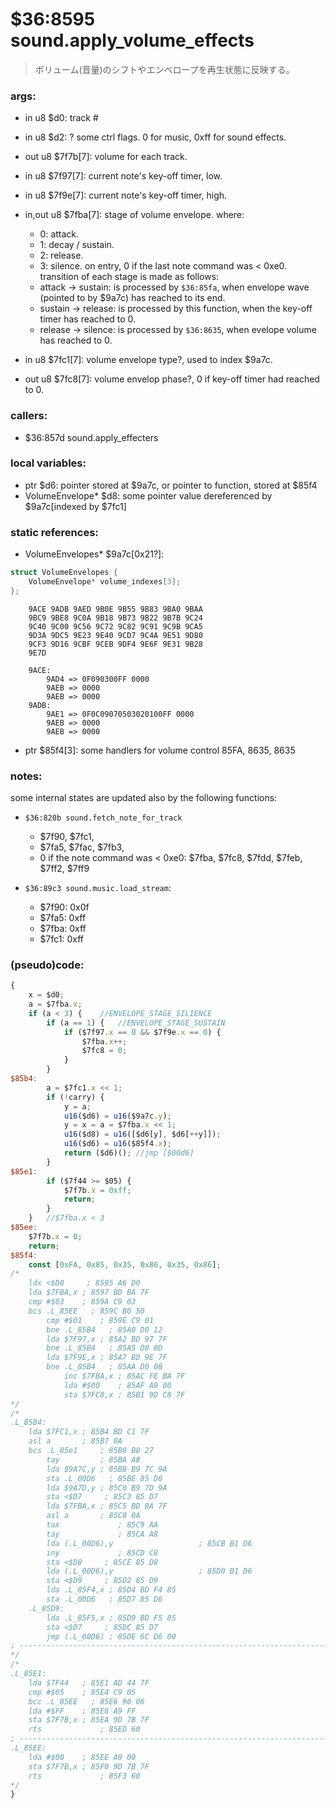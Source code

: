 ﻿
# $36:8595 sound.apply_volume_effects
> ボリューム(音量)のシフトやエンベロープを再生状態に反映する。

### args:
+	in u8 $d0: track #
+	in u8 $d2: ? some ctrl flags. 0 for music, 0xff for sound effects.
+	out u8 $7f7b[7]: volume for each track.
+	in u8 $7f97[7]: current note's key-off timer, low.
+	in u8 $7f9e[7]: current note's key-off timer, high.
+	in,out u8 $7fba[7]: stage of volume envelope. where:
	+ 0: attack.
	+ 1: decay / sustain.
	+ 2: release.
	+ 3: silence.
	on entry, 0 if the last note command was < 0xe0.
	transition of each stage is made as follows:
	+ attack -> sustain: is processed by `$36:85fa`, when envelope wave (pointed to by $9a7c) has reached to its end.
	+ sustain -> release: is processed by this function, when the key-off timer has reached to 0.
	+ release -> silence: is processed by `$36:8635`, when evelope volume has reached to 0.
	
+	in u8 $7fc1[7]: volume envelope type?, used to index $9a7c.
+	out u8 $7fc8[7]: volume envelop phase?, 0 if key-off timer had reached to 0.

### callers:
+	$36:857d sound.apply_effecters

### local variables:
+	ptr $d6: pointer stored at $9a7c, or pointer to function, stored at $85f4
+	VolumeEnvelope* $d8: some pointer value dereferenced by $9a7c[indexed by $7fc1]

### static references:
+	VolumeEnvelopes* $9a7c[0x21?]:

```c++
struct VolumeEnvelopes {
	VolumeEnvelope* volume_indexes[3];
};
```

		9ACE 9ADB 9AED 9B0E 9B55 9B83 9BA0 9BAA 
		9BC9 9BE8 9C0A 9B18 9B73 9B22 9B7B 9C24 
		9C40 9C00 9C56 9C72 9C82 9C91 9C9B 9CA5 
		9D3A 9DC5 9E23 9E40 9CD7 9C4A 9E51 9D80 
		9CF3 9D16 9CBF 9CEB 9DF4 9E6F 9E31 9B28 
		9E7D 
		
		9ACE:
			9AD4 => 0F090300FF 0000
			9AEB => 0000
			9AEB => 0000
		9ADB:
			9AE1 => 0F0C09070503020100FF 0000
			9AEB => 0000
			9AEB => 0000

+	ptr $85f4[3]: some handlers for volume control
	85FA, 8635, 8635

### notes:
some internal states are updated also by the following functions:

-	`$36:820b sound.fetch_note_for_track`
	-	$7f90, $7fc1, 
	-	$7fa5, $7fac, $7fb3,
	-	0 if the note command was < 0xe0: $7fba, $7fc8, $7fdd, $7feb, $7ff2, $7ff9

-	`$36:89c3 sound.music.load_stream`:
	-	$7f90: 0x0f
	-	$7fa5: 0xff
	-	$7fba: 0xff
	-	$7fc1: 0xff

### (pseudo)code:
```js
{
	x = $d0;
	a = $7fba.x;
	if (a < 3) {	//ENVELOPE_STAGE_SILIENCE
		if (a == 1) {	//ENVELOPE_STAGE_SUSTAIN
			if ($7f97.x == 0 && $7f9e.x == 0) {
				$7fba.x++;
				$7fc8 = 0;
			}
		}
$85b4:
		a = $7fc1.x << 1;
		if (!carry) {
			y = a;
			u16($d6) = u16($9a7c.y);
			y = x = a = $7fba.x << 1;
			u16($d8) = u16([$d6[y], $d6[++y]]);
			u16($d6) = u16($85f4.x);
			return ($d6)();	//jmp [$00d6]
		}
$85e1:
		if ($7f44 >= $05) {
			$7f7b.x = 0xff;
			return;
		}
	}	//$7fba.x < 3
$85ee:
	$7f7b.x = 0;
	return;
$85f4:
	const [0xFA, 0x85, 0x35, 0x86, 0x35, 0x86];
/*
    ldx <$D0     ; 8595 A6 D0
    lda $7FBA,x ; 8597 BD BA 7F
    cmp #$03    ; 859A C9 03
    bcs .L_85EE   ; 859C B0 50
		cmp #$01    ; 859E C9 01
		bne .L_85B4   ; 85A0 D0 12
		lda $7F97,x ; 85A2 BD 97 7F
		bne .L_85B4   ; 85A5 D0 0D
		lda $7F9E,x ; 85A7 BD 9E 7F
		bne .L_85B4   ; 85AA D0 08
			inc $7FBA,x ; 85AC FE BA 7F
			lda #$00    ; 85AF A9 00
			sta $7FC8,x ; 85B1 9D C8 7F
*/
/*
.L_85B4:
  	lda $7FC1,x ; 85B4 BD C1 7F
    asl a       ; 85B7 0A
    bcs .L_85e1     ; 85B8 B0 27
		tay         ; 85BA A8
		lda $9A7C,y ; 85BB B9 7C 9A
		sta .L_00D6   ; 85BE 85 D6
		lda $9A7D,y ; 85C0 B9 7D 9A
		sta <$D7     ; 85C3 85 D7
		lda $7FBA,x ; 85C5 BD BA 7F
		asl a       ; 85C8 0A
		tax             ; 85C9 AA
		tay             ; 85CA A8
		lda (.L_00D6),y                   ; 85CB B1 D6
		iny             ; 85CD C8
		sta <$D8     ; 85CE 85 D8
		lda (.L_00D6),y                   ; 85D0 B1 D6
		sta <$D9     ; 85D2 85 D9
		lda .L_85F4,x ; 85D4 BD F4 85
		sta .L_00D6   ; 85D7 85 D6
	.L_85D9:
		lda .L_85F5,x ; 85D9 BD F5 85
		sta <$D7     ; 85DC 85 D7
		jmp (.L_00D6) ; 85DE 6C D6 00
; ----------------------------------------------------------------------------
*/
/*
.L_85E1:
    lda $7F44   ; 85E1 AD 44 7F
    cmp #$05    ; 85E4 C9 05
    bcc .L_85EE   ; 85E6 90 06
    lda #$FF    ; 85E8 A9 FF
    sta $7F7B,x ; 85EA 9D 7B 7F
    rts             ; 85ED 60
; ----------------------------------------------------------------------------
.L_85EE:
    lda #$00    ; 85EE A9 00
    sta $7F7B,x ; 85F0 9D 7B 7F
    rts             ; 85F3 60
*/
}
```




